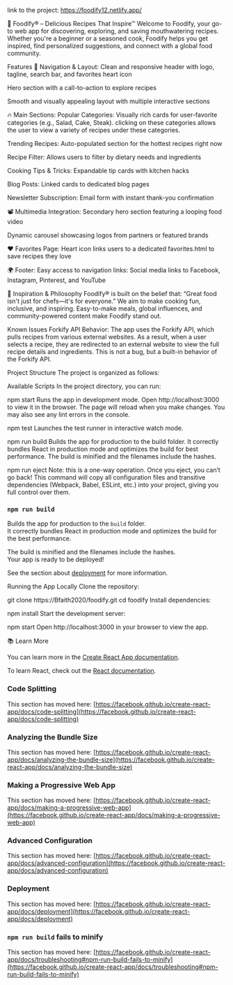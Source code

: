 link to the project: https://foodify12.netlify.app/

🍴 Foodify® – Delicious Recipes That Inspire™
Welcome to Foodify, your go-to web app for discovering, exploring, and saving mouthwatering recipes. Whether you're a beginner or a seasoned cook, Foodify helps you get inspired, find personalized suggestions, and connect with a global food community.

Features
🧭 Navigation & Layout:
Clean and responsive header with logo, tagline, search bar, and favorites heart icon

Hero section with a call-to-action to explore recipes

Smooth and visually appealing layout with multiple interactive sections

🔥 Main Sections:
Popular Categories: Visually rich cards for user-favorite categories (e.g., Salad, Cake, Steak). clicking on these categories allows the user to view a variety of recipes under these categories.

Trending Recipes: Auto-populated section for the hottest recipes right now

Recipe Filter: Allows users to filter by dietary needs and ingredients

Cooking Tips & Tricks: Expandable tip cards with kitchen hacks

Blog Posts: Linked cards to dedicated blog pages

Newsletter Subscription: Email form with instant thank-you confirmation

📽️ Multimedia Integration:
Secondary hero section featuring a looping food video

Dynamic carousel showcasing logos from partners or featured brands

❤️ Favorites Page:
Heart icon links users to a dedicated favorites.html to save recipes they love

🌍 Footer:
Easy access to navigation links:
Social media links to Facebook, Instagram, Pinterest, and YouTube

🧠 Inspiration & Philosophy
Foodify® is built on the belief that:
“Great food isn't just for chefs—it's for everyone.”
We aim to make cooking fun, inclusive, and inspiring. Easy-to-make meals, global influences, and community-powered content make Foodify stand out.


Known Issues
Forkify API Behavior: The app uses the Forkify API, which pulls recipes from various external websites. As a result, when a user selects a recipe, they are redirected to an external website to view the full recipe details and ingredients.
This is not a bug, but a built-in behavior of the Forkify API.


Project Structure
The project is organized as follows:

Available Scripts
In the project directory, you can run:

npm start
Runs the app in development mode.
Open http://localhost:3000 to view it in the browser.
The page will reload when you make changes.
You may also see any lint errors in the console.

npm test
Launches the test runner in interactive watch mode.

npm run build
Builds the app for production to the build folder.
It correctly bundles React in production mode and optimizes the build for best performance.
The build is minified and the filenames include the hashes.

npm run eject
Note: this is a one-way operation. Once you eject, you can’t go back!
This command will copy all configuration files and transitive dependencies (Webpack, Babel, ESLint, etc.) into your project, giving you full control over them.

### `npm run build`

Builds the app for production to the `build` folder.\
It correctly bundles React in production mode and optimizes the build for the best performance.

The build is minified and the filenames include the hashes.\
Your app is ready to be deployed!

See the section about [deployment](https://facebook.github.io/create-react-app/docs/deployment) for more information.

Running the App Locally
Clone the repository:

git clone https://Bfaith2020/foodify.git
cd foodify
Install dependencies:

npm install
Start the development server:

npm start
Open http://localhost:3000 in your browser to view the app.

📚 Learn More

You can learn more in the [Create React App documentation](https://facebook.github.io/create-react-app/docs/getting-started).

To learn React, check out the [React documentation](https://reactjs.org/).

### Code Splitting

This section has moved here: [https://facebook.github.io/create-react-app/docs/code-splitting](https://facebook.github.io/create-react-app/docs/code-splitting)

### Analyzing the Bundle Size

This section has moved here: [https://facebook.github.io/create-react-app/docs/analyzing-the-bundle-size](https://facebook.github.io/create-react-app/docs/analyzing-the-bundle-size)

### Making a Progressive Web App

This section has moved here: [https://facebook.github.io/create-react-app/docs/making-a-progressive-web-app](https://facebook.github.io/create-react-app/docs/making-a-progressive-web-app)

### Advanced Configuration

This section has moved here: [https://facebook.github.io/create-react-app/docs/advanced-configuration](https://facebook.github.io/create-react-app/docs/advanced-configuration)

### Deployment

This section has moved here: [https://facebook.github.io/create-react-app/docs/deployment](https://facebook.github.io/create-react-app/docs/deployment)

### `npm run build` fails to minify

This section has moved here: [https://facebook.github.io/create-react-app/docs/troubleshooting#npm-run-build-fails-to-minify](https://facebook.github.io/create-react-app/docs/troubleshooting#npm-run-build-fails-to-minify)



